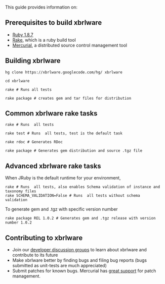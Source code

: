 This guide provides information on:




## Prerequisites to build xbrlware ##
  * [Ruby 1.8.7](http://www.ruby-lang.org/en/)
  * [Rake](http://rake.rubyforge.org/), which is a ruby build tool
  * [Mercurial](http://mercurial.selenic.com/), a distributed source control management tool

## Building xbrlware ##
```
hg clone https://xbrlware.googlecode.com/hg/ xbrlware

cd xbrlware

rake # Runs all tests

rake package # creates gem and tar files for distribution
```

## Common xbrlware rake tasks ##
```
rake # Runs  all tests

rake test # Runs  all tests, test is the default task

rake rdoc # Generates RDoc

rake package # Generates gem distribution and source .tgz file
```

## Advanced xbrlware rake tasks ##

When JRuby is the default runtime for your environment,
```
rake # Runs  all tests, also enables Schema validation of instance and taxonomy files
rake SCHEMA_VALIDATION=False # Runs  all tests without schema validation
```


To generate gem and .tgz with specific version number
```
rake package REL 1.0.2 # Generates gem and .tgz release with version number 1.0.2
```

## Contributing to xbrlware ##
  * Join our [developer discussion groups](http://groups.google.com/group/xbrlware)  to learn about xbrlware and contribute to its future
  * Make xbrlware better by finding bugs and filing bug reports (bugs submitted as unit-tests are much appreciated)
  * Submit patches for known bugs. Mercurial has [great support](http://hgbook.red-bean.com/read/managing-change-with-mercurial-queues.html) for patch management.